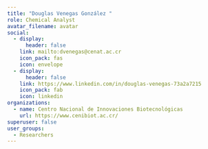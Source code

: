 ```yaml
---
title: "Douglas Venegas González "
role: Chemical Analyst
avatar_filename: avatar
social:
  - display:
      header: false
    link: mailto:dvenegas@cenat.ac.cr
    icon_pack: fas
    icon: envelope
  - display:
      header: false
    link: https://www.linkedin.com/in/douglas-venegas-73a2a7215
    icon_pack: fab
    icon: linkedin
organizations:
  - name: Centro Nacional de Innovaciones Biotecnológicas
    url: https://www.cenibiot.ac.cr/
superuser: false
user_groups:
  - Researchers
---
```

